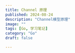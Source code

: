 ```yaml
---
title: Channel 原理
published: 2024-08-24
description: "Channel模型原理"
image: ""
tags: [Go, 学习笔记]
category: "Go"
draft: false

---
```




